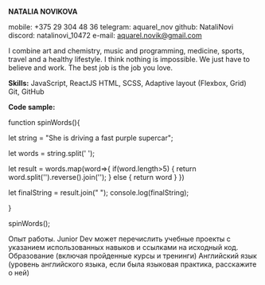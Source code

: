 **NATALIA NOVIKOVA**

mobile: +375 29 304 48 36
telegram: aquarel_nov
github: NataliNovi
discord: natalinovi_10472
e-mail: aquarel.novik@gmail.com

I combine art and chemistry, music and programming, medicine, sports, travel and a healthy lifestyle. I think nothing is impossible. We just have to believe and work. The best job is the job you love.

**Skills:**
JavaScript, ReactJS
HTML, SCSS, Adaptive layout (Flexbox, Grid)
Git, GitHub

**Code sample:**

function spinWords(){

let string = "She is driving a fast purple supercar";

let words = string.split(' ');

let result = words.map(word=>{
if(word.length>5) {
return word.split('').reverse().join('');
}
else {
return word
}
})

let finalString = result.join(" ");
console.log(finalString);

}

spinWords();

Опыт работы. Junior Dev может перечислить учебные проекты с указанием использованных навыков и ссылками на исходный код.
Образование (включая пройденные курсы и тренинги)
Английский язык (уровень английского языка, если была языковая практика, расскажите о ней)
